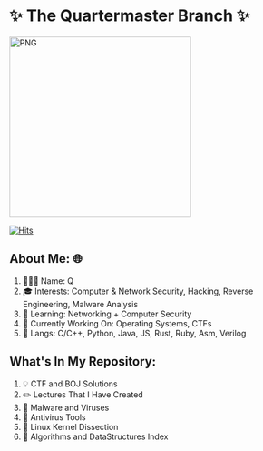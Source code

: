 # ✨ The Quartermaster Branch ✨ 

<img align="center" alt="PNG" src=https://user-images.githubusercontent.com/129717137/229665723-6f9857c4-933f-436d-b27d-8b4371d49c51.png width="320" height="318" />

[![Hits](https://hits.seeyoufarm.com/api/count/incr/badge.svg?url=https%3A%2F%2Fgithub.com%2Fyoonbot8&count_bg=%2379C83D&title_bg=%23555555&icon=&icon_color=%23E7E7E7&title=hits&edge_flat=false)](https://hits.seeyoufarm.com)

## About Me: 🌐

1. 👨🏻‍💻 Name: Q 
2. 🎓 Interests: Computer & Network Security, Hacking, Reverse Engineering, Malware Analysis
3. :seedling: Learning: Networking + Computer Security 
4. 🦾 Currently Working On: Operating Systems, CTFs
5. 🎲 Langs: C/C++, Python, Java, JS, Rust, Ruby, Asm, Verilog 

## What's In My Repository:

1. 💡 CTF and BOJ Solutions
2. ✏️ Lectures That I Have Created
3. 👾 Malware and Viruses
4. 💊 Antivirus Tools 
5. 🐸 Linux Kernel Dissection 
6. 📖 Algorithms and DataStructures Index
